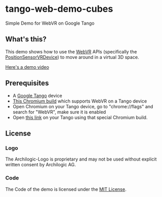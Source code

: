 # tango-web-demo-cubes
Simple Demo for WebVR on Google Tango

## What's this?

This demo shows how to use the [WebVR](http://mozvr.github.io/webvr-spec/webvr.html) APIs (specifically the [PositionSensorVRDevice](http://mozvr.github.io/webvr-spec/webvr.html#positionsensorvrdevice)) to move around in a virtual 3D space.

[Here's a demo video](https://www.youtube.com/watch?v=UHj1RLYb_4U)

## Prerequisites

* A [Google Tango](https://www.google.com/atap/project-tango/) device
* [This Chromium build](https://drive.google.com/a/archilogic.com/file/d/0BzudLt22BqGRMUJldFE5UXF3Yjg/view) which supports WebVR on a Tango device
* Open Chromium on your Tango device, go to "chrome://flags" and search for "WebVR", make sure it is enabled
* Open [this link](http://archilogic-com.github.io/tango-web-demo-cubes) on your Tango using that special Chromium build.

## License

### Logo
The Archilogic-Logo is proprietary and may not be used without explicit written consent by Archilogic AG.

### Code
The Code of the demo is licensed under the [MIT License](https://opensource.org/licenses/MIT).
